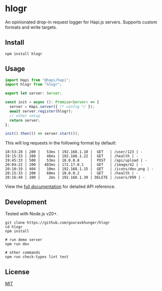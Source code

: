 # hlogr

An opinionated drop-in request logger for Hapi.js servers. Supports custom formats and write targets.

## Install

```shell
npm install hlogr
```

## Usage

```ts
import Hapi from "@hapi/hapi";
import hlogr from "hlogr";

export let server: Server;

const init = async (): Promise<Server> => {
  server = Hapi.server({ /* config */ });
  await server.register(hlogr);
  // other setup
  return server;
};

init().then(() => server.start());
```

This will log requests in the following format by default:

```
18:53:28 | 200 |   53ms | 192.168.1.10 |  GET   | /user/123 | -
19:15:33 | 200 |   46ms | 192.168.1.22 |  GET   | /health | -
19:45:33 | 500 |   53ms | 10.0.0.8     |  POST  | /api/upload | -
20:04:22 | 200 |  403ms | 172.17.0.1   |  GET   | /image/42 | -
20:10:19 | 404 |   10ms | 192.168.1.15 |  GET   | /icons/dev.png | -
20:15:33 | 200 |   60ms | 10.0.0.2     |  GET   | /health | -
20:16:49 | 200 |    2ms | 192.168.1.30 | DELETE | /users/999 | -
```

View the [full documentation](./packages/hlogr/README.md) for detailed API reference.

## Development

Tested with Node.js v20+.

```shell
git clone https://github.com/gouravkhunger/hlogr
cd hlogr
npm install

# run demo server
npm run dev

# other commands
npm run check-types lint test
```

## License

[MIT](./LICENSE)
